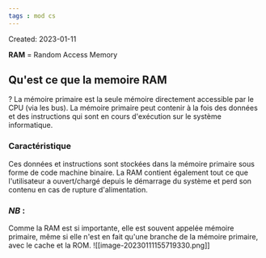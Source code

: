 ```yaml
---
tags : mod cs
---
```

Created: 2023-01-11

**RAM** = Random Access Memory

## Qu'est ce que la memoire RAM
?
La mémoire primaire est la seule mémoire directement accessible par le CPU (via
les bus). La mémoire primaire peut contenir à la fois des données et des instructions qui sont en
cours d'exécution sur le système informatique.

### Caractéristique
Ces données et instructions sont stockées dans la mémoire primaire sous forme de code
machine binaire. La RAM contient également tout ce que l'utilisateur a ouvert/chargé depuis le
démarrage du système et perd son contenu en cas de rupture d'alimentation. 

### *NB* :  
Comme la RAM est si importante, elle est souvent appelée mémoire primaire, même si elle n'est en fait qu'une branche de la mémoire primaire, avec le cache et la ROM. 
![[image-20230111155719330.png]]

